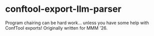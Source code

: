# conftool-export-llm-parser
Program chairing can be hard work... unless you have some help with ConfTool exports! Originally written for MMM '26.
